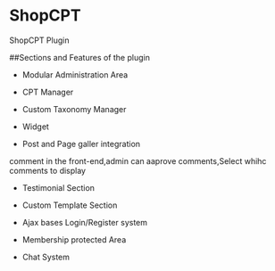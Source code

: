 # ShopCPT

ShopCPT Plugin

##Sections and Features of the plugin

- Modular Administration Area

* CPT Manager

* Custom Taxonomy Manager

* Widget

* Post and Page galler integration

comment in the front-end,admin can aaprove comments,Select whihc comments to display

- Testimonial Section

- Custom Template Section

- Ajax bases Login/Register system

- Membership protected Area

- Chat System
